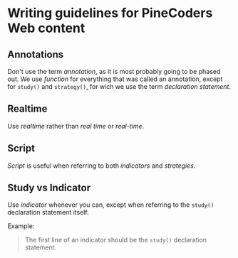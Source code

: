 # Writing guidelines for PineCoders Web content

## Annotations
Don't use the term *annotation*, as it is most probably going to be phased out. We use *function* for everything that was called an annotation, except for `study()` and `strategy()`, for wich we use the term *declaration statement*.

## Realtime
Use *realtime* rather than *real time* or *real-time*.

## Script
*Script* is useful when referring to both *indicators* and *strategies*.

## Study vs Indicator
Use *indicator* whenever you can, except when referring to the `study()` declaration statement itself.

Example:
> The first line of an indicator should be the `study()` declaration statement.

